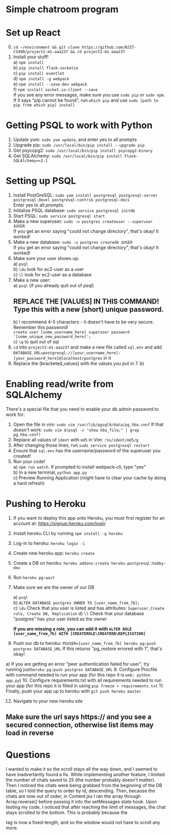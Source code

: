 # Simple chatroom program

# Set up React  
0. `cd ~/environment && git clone https://github.com/NJIT-CS490/project2-m1-aaa237 && cd project2-m1-aaa237`    
1. Install your stuff!    
  a) `npm install`    
  b) `pip install flask-socketio`    
  c) `pip install eventlet`    
  d) `npm install -g webpack`    
  e) `npm install --save-dev webpack`    
  f) `npm install socket.io-client --save`    
If you see any error messages, make sure you use `sudo pip` or `sudo npm`. If it says "pip cannot be found", run `which pip` and use `sudo [path to pip from which pip] install`  
  
# Getting PSQL to work with Python  
  
1. Update yum: `sudo yum update`, and enter yes to all prompts    
2. Upgrade pip: `sudo /usr/local/bin/pip install --upgrade pip`  
3. Get psycopg2: `sudo /usr/local/bin/pip install psycopg2-binary`    
4. Get SQLAlchemy: `sudo /usr/local/bin/pip install Flask-SQLAlchemy==2.1`    
  
# Setting up PSQL  
  
1. Install PostGreSQL: `sudo yum install postgresql postgresql-server postgresql-devel postgresql-contrib postgresql-docs`    
    Enter yes to all prompts.    
2. Initialize PSQL database: `sudo service postgresql initdb`    
3. Start PSQL: `sudo service postgresql start`    
4. Make a new superuser: `sudo -u postgres createuser --superuser $USER`    
    If you get an error saying "could not change directory", that's okay! It worked!  
5. Make a new database: `sudo -u postgres createdb $USER`    
        If you get an error saying "could not change directory", that's okay! It worked!  
6. Make sure your user shows up:    
    a) `psql`    
    b) `\du` look for ec2-user as a user    
    c) `\l` look for ec2-user as a database    
7. Make a new user:    
    a) `psql` (if you already quit out of psql)    
    ## REPLACE THE [VALUES] IN THIS COMMAND! Type this with a new (short) unique password.   
    b) I recommend 4-5 characters - it doesn't have to be very secure. Remember this password!  
        `create user [some_username_here] superuser password '[some_unique_new_password_here]';`    
    c) `\q` to quit out of sql    
8. `cd` into `project2-m1-aaa237` and make a new file called `sql.env` and add `DATABASE_URL=postgresql://[your_username_here]:[your_password_here]@localhost/postgres` in it  
9. Replace the [bracketed_values] with the values you put in 7. b)  
  
  
# Enabling read/write from SQLAlchemy  
There's a special file that you need to enable your db admin password to work for:  
1. Open the file in vim: `sudo vim /var/lib/pgsql9/data/pg_hba.conf`
If that doesn't work: `sudo vim $(psql -c "show hba_file;" | grep pg_hba.conf)`  
2. Replace all values of `ident` with `md5` in Vim: `:%s/ident/md5/g`  
3. After changing those lines, run `sudo service postgresql restart`  
4. Ensure that `sql.env` has the username/password of the superuser you created!  
5. Run your code!    
  a) `npm run watch`. If prompted to install webpack-cli, type "yes"    
  b) In a new terminal, `python app.py`    
  c) Preview Running Application (might have to clear your cache by doing a hard refresh)    

# Pushing to Heroku
1. If you want to deploy this app onto Heroku, you must first register for an account at: https://signup.heroku.com/login
2. Install heroku CLI by running `npm install -g heroku`
3. Log-in to heroku: `heroku login -i`
4. Create new heroku app:  `heroku create`
5. Create a DB on heroku: `heroku addons:create heroku-postgresql:hobby-dev`
6. Run `heroku pg:wait`
7. Make sure we are the owner of our DB

    a) `psql`    
    b) `ALTER DATABASE postgres OWNER TO [user_name_from_7b];`  
    c) `\du` Check that you user is listed and has attributes: `Superuser,Create role, Create DB, Replication`
    d) `\l` Check that your database "postgres" has your user listed as the owner
    
    **If you are missing a role, you can add it with `ALTER ROLE [user_name_from_7b] WITH [CREATEROLE\CREATEDB\REPLICATION]`**

8. Push our db to heroku: `PGUSER=[user_name_from_7b] heroku pg:push postgres DATABASE_URL` If this returns "pg_restore errored with 1", that's okay!

  a) If you are getting an error "peer authentication failed for user", try running just`heroku pg:push postgres DATABASE_URL`
9. Configure Procfile with command needed to run your app (for this repo it is `web: python app.py`)
10. Configure requirements.txt with all requirements needed to run your app (for this repo it is filled in using `pip freeze > requirements.txt`
11. Finally, push your app up to heroku with `git push heroku master`

12. Navigate to your new heroku site
  ## Make sure the url says https:// and you see a secured connection, otherwise list items may load in reverse


# Questions
I wanted to make it so the scroll stays all the way down, and I seemed to have inadvertantly found a fix. While implementing another feature,
I limited the number of chats saved to 25 (the number probably doesn't matter). Then I noticed the chats were being grabbed from the beginning 
of the DB table, so I told the query to order by id, descending. Then, because the chats are now out of order, in Content.jsx I ran the array 
through Array.reverse() before passing it into the setMessages state hook. Upon testing my code, I noticed that after reaching the limit of messages,
the chat stays scrolled to the bottom. This is probably because the <ul></ul> tag is now a fixed-length, and so the window would not have to scroll any more.
